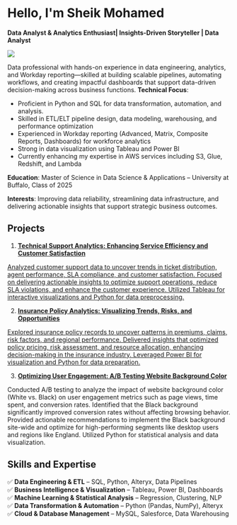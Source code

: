 # Hello, I'm Sheik Mohamed
**Data Analyst & Analytics Enthusiast| Insights-Driven Storyteller | Data Analyst**

<a href="https://www.linkedin.com/in/sheik-mohamed-p"><img src="https://img.shields.io/badge/-LinkedIn-0072b1?&style=for-the-badge&logo=linkedin&logoColor=white" /></a>

Data professional with hands-on experience in data engineering, analytics, and Workday reporting—skilled at building scalable pipelines, automating workflows, and creating impactful dashboards that support data-driven decision-making across business functions.
**Technical Focus**:
* Proficient in Python and SQL for data transformation, automation, and analysis.
* Skilled in ETL/ELT pipeline design, data modeling, warehousing, and performance optimization
* Experienced in Workday reporting (Advanced, Matrix, Composite Reports, Dashboards) for workforce analytics
* Strong in data visualization using Tableau and Power BI
* Currently enhancing my expertise in AWS services including S3, Glue, Redshift, and Lambda

**Education**:
Master of Science in Data Science & Applications – University at Buffalo, Class of 2025

**Interests**:
Improving data reliability, streamlining data infrastructure, and delivering actionable insights that support strategic business outcomes.
## Projects
1. <a href="https://github.com/Sheik1sha/2023-Technical-Support-and-KPI-Analysis-">**Technical Support Analytics: Enhancing Service Efficiency and Customer Satisfaction**

Analyzed customer support data to uncover trends in ticket distribution, agent performance, SLA compliance, and customer satisfaction. Focused on delivering actionable insights to optimize support operations, reduce SLA violations, and enhance the customer experience. Utilized Tableau for interactive visualizations and Python for data preprocessing.

2. <a href="https://github.com/Sheik1sha/Insurance-Policy-Analytics">**Insurance Policy Analytics: Visualizing Trends, Risks, and Opportunities**
   
Explored insurance policy records to uncover patterns in premiums, claims, risk factors, and regional performance. Delivered insights that optimized policy pricing, risk assessment, and resource allocation, enhancing decision-making in the insurance industry. Leveraged Power BI for visualization and Python for data preparation.

3. <a href="https://github.com/Sheik1sha/Optimizing-User-Engagement-">**Optimizing User Engagement: A/B Testing Website Background Color**</a>

Conducted A/B testing to analyze the impact of website background color (White vs. Black) on user engagement metrics such as page views, time spent, and conversion rates. Identified that the Black background significantly improved conversion rates without affecting browsing behavior. Provided actionable recommendations to implement the Black background site-wide and optimize for high-performing segments like desktop users and regions like England. Utilized Python for statistical analysis and data visualization.

   
## Skills and Expertise  

✅ **Data Engineering & ETL** – SQL, Python, Alteryx, Data Pipelines  
✅ **Business Intelligence & Visualization** – Tableau, Power BI, Dashboards  
✅ **Machine Learning & Statistical Analysis** – Regression, Clustering, NLP  
✅ **Data Transformation & Automation** – Python (Pandas, NumPy), Alteryx  
✅ **Cloud & Database Management** – MySQL, Salesforce, Data Warehousing
